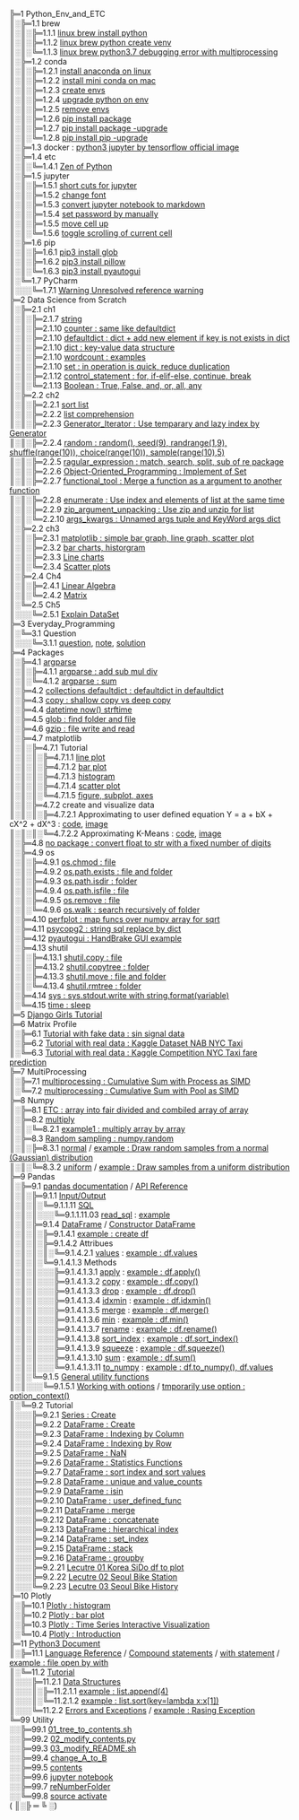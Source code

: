 ╠═1 Python_Env_and_ETC  
║░╠═1.1 brew  
║░║░╠═1.1.1 [linux brew install python](01_Python_Env_and_ETC/01_brew/01_linux_brew_install_python.md)  
║░║░╠═1.1.2 [linux brew python create venv](01_Python_Env_and_ETC/01_brew/02_linux_brew_python_create_env.md)  
║░║░╚═1.1.3 [linux brew python3.7 debugging error with multiprocessing](01_Python_Env_and_ETC/01_brew/03_brew_python3.7_multiprocessing_error.md)  
║░╠═1.2 conda  
║░║░╠═1.2.1 [install anaconda on linux](01_Python_Env_and_ETC/02_conda/01_Install_anaconda_on_linux.md)  
║░║░╠═1.2.2 [install mini conda on mac](01_Python_Env_and_ETC/02_conda/02_Install_miniconda_on_mac.md)  
║░║░╠═1.2.3 [create envs](01_Python_Env_and_ETC/02_conda/03_conda_create_envs.md)  
║░║░╠═1.2.4 [upgrade python on env](01_Python_Env_and_ETC/02_conda/04_conda_env_upgrade_python.md)  
║░║░╠═1.2.5 [remove envs](01_Python_Env_and_ETC/02_conda/05_conda_remove_envs.md)  
║░║░╠═1.2.6 [pip install package](01_Python_Env_and_ETC/02_conda/06_pip_install_package.md)  
║░║░╠═1.2.7 [pip install package -upgrade](01_Python_Env_and_ETC/02_conda/07_pip_install_package_upgrade.md)  
║░║░╚═1.2.8 [pip install pip -upgrade](01_Python_Env_and_ETC/02_conda/08_pip_upgrade.md)  
║░╠═1.3 docker : [python3 jupyter by tensorflow official image](01_Python_Env_and_ETC/03_docker/tensorflow_image.md)  
║░╠═1.4 etc  
║░║░╚═1.4.1 [Zen of Python](01_Python_Env_and_ETC/04_etc/02_Zen_of_Python_English_Korean.md)  
║░╠═1.5 jupyter  
║░║░╠═1.5.1 [short cuts for jupyter](01_Python_Env_and_ETC/05_jupyter/01_Jupyter_notebook_shortcuts.md)  
║░║░╠═1.5.2 [change font](01_Python_Env_and_ETC/05_jupyter/02_change_font.md)  
║░║░╠═1.5.3 [convert jupyter notebook to markdown](01_Python_Env_and_ETC/05_jupyter/03_convert_jupyter_notebook_to_markdown.md)  
║░║░╠═1.5.4 [set password by manually](01_Python_Env_and_ETC/05_jupyter/04_jupyter_notebook_passwd.md)  
║░║░╠═1.5.5 [move cell up](01_Python_Env_and_ETC/05_jupyter/05_move_cell_up.md)  
║░║░╚═1.5.6 [toggle scrolling of current cell](01_Python_Env_and_ETC/05_jupyter/06_toggle_scrolling_of_current_cell.md)  
║░╠═1.6 pip  
║░║░╠═1.6.1 [pip3 install glob](01_Python_Env_and_ETC/06_pip/01_pip3_install_glob3.md)  
║░║░╠═1.6.2 [pip3 install pillow](01_Python_Env_and_ETC/06_pip/02_pip3_install_pillow.md)  
║░║░╚═1.6.3 [pip3 install pyautogui](01_Python_Env_and_ETC/06_pip/03_pip3_install_pyautogui_python3_xlib.md)  
║░╚═1.7 PyCharm  
║░░░╚═1.7.1 [Warning Unresolved reference warning](01_Python_Env_and_ETC/07_PyCharm/01_unresolved_reference_warning.md)  
╠═2 Data Science from Scratch  
║░╠═2.1 ch1  
║░║░╠═2.1.7 [string](02_Data_Science_from_Scratch/02_Ch/02.01.07_string.md)  
║░║░╠═2.1.10 [counter : same like defaultdict](02_Data_Science_from_Scratch/02_Ch/02.01.10_Counter.md)  
║░║░╠═2.1.10 [defaultdict : dict + add new element if key is not exists in dict](02_Data_Science_from_Scratch/02_Ch/02.01.10_defaultdict.md)  
║░║░╠═2.1.10 [dict : key-value data structure](02_Data_Science_from_Scratch/02_Ch/02.01.10_dict.md)  
║░║░╠═2.1.10 [wordcount : examples](02_Data_Science_from_Scratch/02_Ch/02.01.10_wordcount_examples.md)  
║░║░╠═2.1.10 [set : in operation is quick, reduce duplication](02_Data_Science_from_Scratch/02_Ch/02.01.11_set.md)  
║░║░╠═2.1.12 [control_statement : for, if-elif-else, continue, break](02_Data_Science_from_Scratch/02_Ch/02.01.12_control_statement.md)  
║░║░╚═2.1.13 [Boolean : True, False, and, or, all, any](02_Data_Science_from_Scratch/02_Ch/02.01.13_Boolean.md)  
║░╠═2.2 ch2  
║░║░╠═2.2.1 [sort list](02_Data_Science_from_Scratch/02_Ch/02.02.01_sort.md)  
║░║░╠═2.2.2 [list comprehension](02_Data_Science_from_Scratch/02_Ch/02.02.02_list_comprehension.md)  
║░║░╠═2.2.3 [Generator_Iterator : Use temparary and lazy index by Generator](02_Data_Science_from_Scratch/02_Ch/02.02.03_Generator_Iterator.md)  
║░║░╠═2.2.4 [random : random(), seed(9), randrange(1,9), shuffle(range(10)), choice(range(10)), sample(range(10),5)](02_Data_Science_from_Scratch/02_Ch/02.02.04_random_numbers.md)  
║░║░╠═2.2.5 [ragular_expression : match, search, split, sub of re package](02_Data_Science_from_Scratch/02_Ch/02.02.05_regular_expression.md)  
║░║░╠═2.2.6 [Object-Oriented_Programming : Implement of Set](02_Data_Science_from_Scratch/02_Ch/02.02.06_object-oriented_programming.md)  
║░║░╠═2.2.7 [functional_tool : Merge a function as a argument to another function](02_Data_Science_from_Scratch/02_Ch/02.02.07_functional_tool.md)  
║░║░╠═2.2.8 [enumerate : Use index and elements of list at the same time](02_Data_Science_from_Scratch/02_Ch/02.02.08_enumerate.md)  
║░║░╠═2.2.9 [zip_argument_unpacking : Use zip and unzip for list](02_Data_Science_from_Scratch/02_Ch/02.02.09_zip_argument_unpacking.ipynb)  
║░║░╚═2.2.10 [args_kwargs : Unnamed args tuple and KeyWord args dict](02_Data_Science_from_Scratch/02_Ch/02.02.10_args_kwargs.ipynb)  
║░╠═2.2 ch3  
║░║░╠═2.3.1 [matplotlib : simple bar graph, line graph, scatter plot](02_Data_Science_from_Scratch/03_Ch/03.01_matplotlib.ipynb)  
║░║░╠═2.3.2 [bar charts, historgram](02_Data_Science_from_Scratch/03_Ch/03.02_bar_charts.ipynb)  
║░║░╠═2.3.3 [Line charts](02_Data_Science_from_Scratch/03_Ch/03.03_line_charts.ipynb)  
║░║░╚═2.3.4 [Scatter plots](02_Data_Science_from_Scratch/03_Ch/03.04_scatter_plots.ipynb)  
║░╠═2.4 Ch4  
║░║░╠═2.4.1 [Linear Algebra](02_Data_Science_from_Scratch/04_Ch/04.01_Linear_Algebra.ipynb)  
║░║░╚═2.4.2 [Matrix](02_Data_Science_from_Scratch/04_Ch/04.02_Matrix.ipynb)  
║░╚═2.5 Ch5  
║░░░╚═2.5.1 [Explain DataSet](02_Data_Science_from_Scratch/05_Ch/05.01_Explain_DataSet.ipynb)  
╠═3 Everyday_Programming  
║░╚═3.1 Question  
║░░░╚═3.1.1 [question](03_Everyday_Programming/01_Q/question.md), [note](03_Everyday_Programming/01_Q/note.md), [solution](03_Everyday_Programming/01_Q/solution.py)  
╠═4 Packages  
║░╠═4.1 [argparse](https://docs.python.org/ko/3/howto/argparse.html)  
║░║░╠═4.1.1 [argparse : add sub mul div](04_packages/01_argparse/calculation.py)  
║░║░╚═4.1.2 [argparse : sum](04_packages/01_argparse/sum.py)  
║░╠═4.2 [collections defaultdict : defaultdict in defaultdict](04_packages/02_collections/01_defaultdict/01_dictionary_in_dictionary.py)  
║░╠═4.3 [copy : shallow copy vs deep copy](04_packages/03_copy/01_shallow_copy_vs_deep_copy.ipynb)  
║░╠═4.4 [datetime now() strftime](04_packages/04_datetime/01_datetime_now_strftime.py)  
║░╠═4.5 [glob : find folder and file](04_packages/05_glob/01_find_folder_and_file_by_glob.ipynb)  
║░╠═4.6 [gzip : file write and read](04_packages/06_gzip/01_gzip_write_read.py)  
║░╠═4.7 matplotlib  
║░║░╠═4.7.1 Tutorial  
║░║░║░╠═4.7.1.1 [line plot](04_packages/07_matplotlib/01_Tutorial/01_line_plot.ipynb)  
║░║░║░╠═4.7.1.2 [bar plot](04_packages/07_matplotlib/01_Tutorial/02_bar_plot.ipynb)  
║░║░║░╠═4.7.1.3 [histogram](04_packages/07_matplotlib/01_Tutorial/03_histogram.ipynb)  
║░║░║░╠═4.7.1.4 [scatter plot](04_packages/07_matplotlib/01_Tutorial/04_scatter_plot.ipynb)  
║░║░║░╚═4.7.1.5 [figure, subplot, axes](04_packages/07_matplotlib/01_Tutorial/05_figure_subplot_axes_with_matplotlib_and_seaborn.ipynb)  
║░║░╠═4.7.2 create and visualize data  
║░║░║░╠═4.7.2.1 Approximating to user defined equation Y = a + bX + cX^2 + dX^3 : [code](04_packages/07_matplotlib/02_create_and_visualize_data/01_approximating_to_user_defined_equation.py), [image](04_packages/07_matplotlib/02_create_and_visualize_data/02_user_defined_equation_scatter_plot.png)  
║░║░║░╚═4.7.2.2 Approximating K-Means : [code](04_packages/07_matplotlib/02_create_and_visualize_data/01_approximating_to_kmeans.py), [image](04_packages/07_matplotlib/02_create_and_visualize_data/02_kmean_scatter_plot.png)  
║░╠═4.8 [no package : convert float to str with a fixed number of digits](04_packages/08_no_package/01_float_to_str_with_a_fixed_number_of_digits.ipynb)  
║░╠═4.9 os  
║░║░╠═4.9.1 [os.chmod : file](04_packages/09_os/01_os.chmod_of_file.ipynb)  
║░║░╠═4.9.2 [os.path.exists : file and folder](04_packages/09_os/02_os.path.exists_of_file_and_folder.ipynb)  
║░║░╠═4.9.3 [os.path.isdir : folder](04_packages/09_os/03_os.path.isdir_of_folder.ipynb)  
║░║░╠═4.9.4 [os.path.isfile : file](04_packages/09_os/04_os.path.isfile_of_file.ipynb)  
║░║░╠═4.9.5 [os.remove : file](04_packages/09_os/05_os.remove_of_file.ipynb)  
║░║░╚═4.9.6 [os.walk : search recursively of folder](04_packages/09_os/06_os.walk_of_folder.ipynb)  
║░╠═4.10 [perfplot : map funcs over numpy array for sqrt](04_packages/10_perfplot/01_perfplot_map_func_over_numpy_array_for_sqrt.ipynb)  
║░╠═4.11 [psycopg2 : string sql replace by dict](04_packages/11_psycopg2/01_replace_string_with_dictionary.py)  
║░╠═4.12 [pyautogui : HandBrake GUI example](04_packages/12_pyautogui/01_HandBrake_GUI_example.py)  
║░╠═4.13 shutil  
║░║░╠═4.13.1 [shutil.copy : file](04_packages/13_shutil/01_shutil.copy_of_file.ipynb)  
║░║░╠═4.13.2 [shutil.copytree : folder](04_packages/13_shutil/02_shutil.copytree_of_folder.ipynb)  
║░║░╠═4.13.3 [shutil.move : file and folder](04_packages/13_shutil/03_shutil.move_of_file_and_folder.ipynb)  
║░║░╚═4.13.4 [shutil.rmtree : folder](04_packages/13_shutil/04_shutil.rmtree_of_folder.ipynb)  
║░╠═4.14 [sys : sys.stdout.write with string.format(variable)](04_packages/14_sys/01_sys_stdout_write_with_string_format.py)  
║░╚═4.15 [time : sleep](04_packages/15_time/01_sleep.md)  
╠═5 [Django Girls Tutorial](05_Django/01_Django_Girls_Tutorial/memo.md)  
╠═6 Matrix Profile  
║░╠═6.1 [Tutorial with fake data : sin signal data](06_MatrixProfile/02_matrixprofile-ts/01_Matrix_Profile_Tutorial.ipynb)  
║░╠═6.2 [Tutorial with real data : Kaggle Dataset NAB NYC Taxi](06_MatrixProfile/02_matrixprofile-ts/02_Matrix_Profile_NYC_Taxi.ipynb)  
║░╚═6.3 [Tutorial with real data : Kaggle Competition NYC Taxi fare prediction](06_MatrixProfile/02_matrixprofile-ts/03_Exploration_NYC_Taxi.ipynb)  
╠═7 MultiProcessing  
║░╠═7.1 [multiprocessing : Cumulative Sum with Process as SIMD](07_MultiProcessing/01_cumsum_SIMD_multiprocessing_Process.ipynb)  
║░╚═7.2 [multiprocessing : Cumulative Sum with Pool as SIMD](07_MultiProcessing/02_cumsum_SIMD_multiprocessing_Pool.ipynb)  
╠═8 Numpy  
║░╠═8.1 [ETC : array into fair divided and combiled array of array](08_Numpy/01_ETC/01_array_to_fair_divided_matrix.ipynb)  
║░╠═8.2 [multiply](https://docs.scipy.org/doc/numpy/reference/generated/numpy.multiply.html)  
║░║░╚═8.2.1 [example1 : multiply array by array](08_Numpy/02_multiply/01_multiply_array_by_array.ipynb)  
║░╠═8.3 [Random sampling : numpy.random](https://docs.scipy.org/doc/numpy/reference/routines.random.html)  
║░║░╠═8.3.1 [normal](https://docs.scipy.org/doc/numpy/reference/generated/numpy.random.normal.html#numpy.random.normal) / [example : Draw random samples from a normal (Gaussian) distribution](08_Numpy/03_random/01_np.random.normal.ipynb)  
║░║░╚═8.3.2 [uniform](https://docs.scipy.org/doc/numpy/reference/generated/numpy.random.uniform.html#numpy.random.uniform) / [example : Draw samples from a uniform distribution](08_Numpy/03_random/02_np.random.uniform.ipynb)  
╠═9 Pandas  
║░╠═9.1 [pandas documentation](https://pandas.pydata.org/pandas-docs/stable/index.html) / [API Reference](https://pandas.pydata.org/pandas-docs/stable/reference/index.html)  
║░║░╠═9.1.1 [Input/Output](https://pandas.pydata.org/pandas-docs/stable/reference/io.html#)  
║░║░║░╚═9.1.1.11 [SQL](https://pandas.pydata.org/pandas-docs/stable/reference/io.html#sql)  
║░║░║░░░╚═9.1.1.11.03 [read_sql](https://pandas.pydata.org/pandas-docs/stable/reference/api/pandas.read_sql.html#pandas.read_sql) : [example](09_Pandas/01_documentation_API_Reference/01_Input_Output/11_SQL/03_read_sql.md)  
║░║░╠═9.1.4 [DataFrame](https://pandas.pydata.org/pandas-docs/stable/reference/frame.html) / [Constructor DataFrame](https://pandas.pydata.org/pandas-docs/stable/reference/api/pandas.DataFrame.html#pandas.DataFrame)  
║░║░║░╠═9.1.4.1 [example : create df](09_Pandas/01_documentation_API_Reference/04_DataFrame/01_Constructor_DataFrame/01_DataFrame.md)  
║░║░║░╠═9.1.4.2 Attribues  
║░║░║░║░╚═9.1.4.2.1 [values](https://pandas.pydata.org/pandas-docs/stable/reference/api/pandas.DataFrame.values.html#pandas.DataFrame.values) : [example : df.values](09_Pandas/01_documentation_API_Reference/04_DataFrame/01_Constructor_DataFrame/02_Attributes/01_values/01_df_values.md)  
║░║░║░╚═9.1.4.1.3 Methods  
║░║░║░░░╠═9.1.4.1.3.1 [apply](https://pandas.pydata.org/pandas-docs/stable/reference/api/pandas.DataFrame.apply.html#pandas.DataFrame.apply) : [example : df.apply()](09_Pandas/01_documentation_API_Reference/04_DataFrame/01_Constructor_DataFrame/03_Methods/01_apply/01_df.apply.ipynb)  
║░║░║░░░╠═9.1.4.1.3.2 [copy](https://pandas.pydata.org/pandas-docs/stable/reference/api/pandas.DataFrame.copy.html#pandas.DataFrame.copy) : [example : df.copy()](09_Pandas/01_documentation_API_Reference/04_DataFrame/01_Constructor_DataFrame/03_Methods/02_copy/01_df.dopy.ipynb)  
║░║░║░░░╠═9.1.4.1.3.3 [drop](https://pandas.pydata.org/pandas-docs/stable/reference/api/pandas.DataFrame.drop.html#pandas.DataFrame.drop) : [example : df.drop()](09_Pandas/01_documentation_API_Reference/04_DataFrame/01_Constructor_DataFrame/03_Methods/03_drop/01_df_drop_columns.ipynb)  
║░║░║░░░╠═9.1.4.1.3.4 [idxmin](https://pandas.pydata.org/pandas-docs/stable/reference/api/pandas.DataFrame.idxmin.html#pandas.DataFrame.idxmin) : [example : df.idxmin()](09_Pandas/01_documentation_API_Reference/04_DataFrame/01_Constructor_DataFrame/03_Methods/04_idxmin/01_df.idxmin.ipynb)  
║░║░║░░░╠═9.1.4.1.3.5 [merge](https://pandas.pydata.org/pandas-docs/stable/reference/api/pandas.DataFrame.merge.html#pandas.DataFrame.merge) : [example : df.merge()](09_Pandas/01_documentation_API_Reference/04_DataFrame/01_Constructor_DataFrame/03_Methods/05_merge/01_df.merge.ipynb)  
║░║░║░░░╠═9.1.4.1.3.6 [min](https://pandas.pydata.org/pandas-docs/stable/reference/api/pandas.DataFrame.min.html#pandas.DataFrame.min) : [example : df.min()](09_Pandas/01_documentation_API_Reference/04_DataFrame/01_Constructor_DataFrame/03_Methods/06_min/01_df.min.ipynb)  
║░║░║░░░╠═9.1.4.1.3.7 [rename](https://pandas.pydata.org/pandas-docs/stable/reference/api/pandas.DataFrame.rename.html#pandas.DataFrame.rename) : [example : df.rename()](09_Pandas/01_documentation_API_Reference/04_DataFrame/01_Constructor_DataFrame/03_Methods/07_rename/01_df_rename_columns.ipynb)  
║░║░║░░░╠═9.1.4.1.3.8 [sort_index](https://pandas.pydata.org/pandas-docs/stable/reference/api/pandas.DataFrame.sort_index.html#pandas.DataFrame.sort_index) : [example : df.sort_index()](09_Pandas/01_documentation_API_Reference/04_DataFrame/01_Constructor_DataFrame/03_Methods/08_sort_idx/01_df.sort_index.ipynb)  
║░║░║░░░╠═9.1.4.1.3.9 [squeeze](https://pandas.pydata.org/pandas-docs/stable/reference/api/pandas.DataFrame.squeeze.html#pandas.DataFrame.squeeze) : [example : df.squeeze()](09_Pandas/01_documentation_API_Reference/04_DataFrame/01_Constructor_DataFrame/03_Methods/09_squeeze/01_df.squeeze.ipynb)  
║░║░║░░░╠═9.1.4.1.3.10 [sum](https://pandas.pydata.org/pandas-docs/stable/reference/api/pandas.DataFrame.sum.html#pandas.DataFrame.sum) : [example : df.sum()](09_Pandas/01_documentation_API_Reference/04_DataFrame/01_Constructor_DataFrame/03_Methods/10_sum/01_df.sum.ipynb)  
║░║░║░░░╚═9.1.4.1.3.11 [to_numpy](https://pandas.pydata.org/pandas-docs/stable/reference/api/pandas.DataFrame.to_numpy.html#pandas.DataFrame.to_numpy) : [example : df.to_numpy(), df.values](09_Pandas/01_documentation_API_Reference/04_DataFrame/01_Constructor_DataFrame/03_Methods/11_to_numpy/01_df.to_numpy.ipynb)  
║░║░╚═9.1.5 [General utility functions](https://pandas.pydata.org/pandas-docs/stable/reference/general_utility_functions.html)  
║░║░░░╚═9.1.5.1 [Working with options](https://pandas.pydata.org/pandas-docs/stable/reference/general_utility_functions.html#working-with-options) / [tmporarily use option : option_context()](09_Pandas/01_documentation_API_Reference/15_General_utility_functions/01_Working_with_options/01_option_context.ipynb)  
║░╚═9.2 Tutorial  
║░░░╠═9.2.1 [Series : Create](09_Pandas/02_Tutorial/01_Series_Create.ipynb)  
║░░░╠═9.2.2 [DataFrame : Create](09_Pandas/02_Tutorial/02_DataFrame_Create.ipynb)  
║░░░╠═9.2.3 [DataFrame : Indexing by Column](09_Pandas/02_Tutorial/03_DataFrame_Indexing_by_column.ipynb)  
║░░░╠═9.2.4 [DataFrame : Indexing by Row](09_Pandas/02_Tutorial/04_DataFrame_Indexing_by_row.ipynb)  
║░░░╠═9.2.5 [DataFrame : NaN](09_Pandas/02_Tutorial/05_DataFrame_NaN.ipynb)  
║░░░╠═9.2.6 [DataFrame : Statistics Functions](09_Pandas/02_Tutorial/06_DataFrame_statistics_function.ipynb)  
║░░░╠═9.2.7 [DataFrame : sort index and sort values](09_Pandas/02_Tutorial/07_DataFrame_sort_index_and_sort_values.ipynb)  
║░░░╠═9.2.8 [DataFrame : unique and value_counts](09_Pandas/02_Tutorial/08_unique_value_counts.ipynb)  
║░░░╠═9.2.9 [DataFrame : isin](09_Pandas/02_Tutorial/09_isin.ipynb)  
║░░░╠═9.2.10 [DataFrame : user_defined_func](09_Pandas/02_Tutorial/10_user_defined_func.ipynb)  
║░░░╠═9.2.11 [DataFrame : merge](09_Pandas/02_Tutorial/11_df_merge.ipynb)  
║░░░╠═9.2.12 [DataFrame : concatenate](09_Pandas/02_Tutorial/12_df_concatenate.ipynb)  
║░░░╠═9.2.13 [DataFrame : hierarchical index](09_Pandas/02_Tutorial/13_df_hierarchical_index.ipynb)  
║░░░╠═9.2.14 [DataFrame : set_index](09_Pandas/02_Tutorial/14_df_set_index.ipynb)  
║░░░╠═9.2.15 [DataFrame : stack](09_Pandas/02_Tutorial/15_df_stack.ipynb)  
║░░░╠═9.2.16 [DataFrame : groupby](09_Pandas/02_Tutorial/17_series_df_groupby.ipynb)  
║░░░╠═9.2.21 [Lecutre 01 Korea SiDo df to plot](09_Pandas/02_Tutorial/21_df_matplotlib_basic_with_korean_sido.ipynb)  
║░░░╠═9.2.22 [Lecutre 02 Seoul Bike Station](09_Pandas/02_Tutorial/22_seoul_bike_station.ipynb)  
║░░░╚═9.2.23 [Lecutre 03 Seoul Bike History](09_Pandas/02_Tutorial/23_seoul_bike_history.ipynb)  
╠═10 Plotly  
║░╠═10.1 [Plotly : histogram](10_Plotly/01_histogram.ipynb)  
║░╠═10.2 [Plotly : bar plot](10_Plotly/02_barplot.ipynb)  
║░╠═10.3 [Plotly : Time Series Interactive Visualization](10_Plotly/03_plotly_TimeSeries.ipynb)  
║░╚═10.4 [Plotly : Introduction](10_Plotly/Plotly_Whirlwind_Introduction.ipynb)  
╠═11 [Python3 Document](https://docs.python.org/3/)  
║░╠═11.1 [Language Reference](https://docs.python.org/3/reference/index.html) / [Compound statements](https://docs.python.org/3/reference/compound_stmts.html) / [with statement](https://docs.python.org/3/reference/compound_stmts.html#the-with-statement) / [example : file open by with](11_Python_Document/01_Language_Reference/01_Compound_statements/01_with_statement.ipynb)  
║░╚═11.2 [Tutorial](https://docs.python.org/3/tutorial/index.html)  
║░░░╠═11.2.1 [Data Structures](https://docs.python.org/3/tutorial/datastructures.html)  
║░░░║░╠═11.2.1.1 [example : list.append(4)](11_Python_Document/02_Tutorial/01_Data_Structures/01_list/01_append.ipynb)  
║░░░║░╚═11.2.1.2 [example : list.sort(key=lambda x:x\[1\])](11_Python_Document/02_Tutorial/01_Data_Structures/01_list/02_sort_key.ipynb)  
║░░░╚═11.2.2 [Errors and Exceptions](https://docs.python.org/3/tutorial/errors.html) / [example : Rasing Exception](11_Python_Document/02_Tutorial/02_Errors_and_Exceptions/01_Raising_Exceptions/01_raise_NameError.ipynb)  
╚═99 Utility  
░░╠═99.1 [01_tree_to_contents.sh](99_Utility/01_tree_to_contents.sh)  
░░╠═99.2 [02_modify_contents.py](99_Utility/02_modify_contents.py)  
░░╠═99.3 [03_modify_README.sh](99_Utility/03_modify_number_of_file_on_README.sh)  
░░╠═99.4 [change_A_to_B](99_Utility/change_A_to_B.txt)  
░░╠═99.5 [contents](99_Utility/contents.txt)  
░░╠═99.6 [jupyter notebook](99_Utility/jn_jupyter_notebook.sh)  
░░╠═99.7 [reNumberFolder](99_Utility/reNumberFolder.sh)  
░░╚═99.8 [source activate](99_Utility/sa_source_activate.sh)  
( ║░╠ ═ ╚ ░)  
